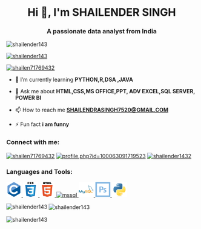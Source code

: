 <h1 align="center">Hi 👋, I'm SHAILENDER SINGH</h1>
<h3 align="center">A passionate data analyst from India</h3>

<p align="left"> <img src="https://komarev.com/ghpvc/?username=shailender143&label=Profile%20views&color=0e75b6&style=flat" alt="shailender143" /> </p>

<p align="left"> <a href="https://github.com/ryo-ma/github-profile-trophy"><img src="https://github-profile-trophy.vercel.app/?username=shailender143" alt="shailender143" /></a> </p>

<p align="left"> <a href="https://twitter.com/shailen71769432" target="blank"><img src="https://img.shields.io/twitter/follow/shailen71769432?logo=twitter&style=for-the-badge" alt="shailen71769432" /></a> </p>

- 🌱 I’m currently learning **PYTHON,R,DSA ,JAVA**

- 💬 Ask me about **HTML,CSS,MS OFFICE,PPT, ADV EXCEL,SQL SERVER, POWER BI**

- 📫 How to reach me **SHAILENDRASINGH7520@GMAIL.COM**

- ⚡ Fun fact **i am funny**

<h3 align="left">Connect with me:</h3>
<p align="left">
<a href="https://twitter.com/shailen71769432" target="blank"><img align="center" src="https://raw.githubusercontent.com/rahuldkjain/github-profile-readme-generator/master/src/images/icons/Social/twitter.svg" alt="shailen71769432" height="30" width="40" /></a>
<a href="https://fb.com/profile.php?id=100063091719523" target="blank"><img align="center" src="https://raw.githubusercontent.com/rahuldkjain/github-profile-readme-generator/master/src/images/icons/Social/facebook.svg" alt="profile.php?id=100063091719523" height="30" width="40" /></a>
<a href="https://instagram.com/shailender1432" target="blank"><img align="center" src="https://raw.githubusercontent.com/rahuldkjain/github-profile-readme-generator/master/src/images/icons/Social/instagram.svg" alt="shailender1432" height="30" width="40" /></a>
</p>

<h3 align="left">Languages and Tools:</h3>
<p align="left"> <a href="https://www.cprogramming.com/" target="_blank" rel="noreferrer"> <img src="https://raw.githubusercontent.com/devicons/devicon/master/icons/c/c-original.svg" alt="c" width="40" height="40"/> </a> <a href="https://www.w3schools.com/css/" target="_blank" rel="noreferrer"> <img src="https://raw.githubusercontent.com/devicons/devicon/master/icons/css3/css3-original-wordmark.svg" alt="css3" width="40" height="40"/> </a> <a href="https://www.w3.org/html/" target="_blank" rel="noreferrer"> <img src="https://raw.githubusercontent.com/devicons/devicon/master/icons/html5/html5-original-wordmark.svg" alt="html5" width="40" height="40"/> </a> <a href="https://www.microsoft.com/en-us/sql-server" target="_blank" rel="noreferrer"> <img src="https://www.svgrepo.com/show/303229/microsoft-sql-server-logo.svg" alt="mssql" width="40" height="40"/> </a> <a href="https://www.mysql.com/" target="_blank" rel="noreferrer"> <img src="https://raw.githubusercontent.com/devicons/devicon/master/icons/mysql/mysql-original-wordmark.svg" alt="mysql" width="40" height="40"/> </a> <a href="https://www.photoshop.com/en" target="_blank" rel="noreferrer"> <img src="https://raw.githubusercontent.com/devicons/devicon/master/icons/photoshop/photoshop-line.svg" alt="photoshop" width="40" height="40"/> </a> <a href="https://www.python.org" target="_blank" rel="noreferrer"> <img src="https://raw.githubusercontent.com/devicons/devicon/master/icons/python/python-original.svg" alt="python" width="40" height="40"/> </a> </p>

<p><img align="left" src="https://github-readme-stats.vercel.app/api/top-langs?username=shailender143&show_icons=true&locale=en&layout=compact" alt="shailender143" /></p>

<p>&nbsp;<img align="center" src="https://github-readme-stats.vercel.app/api?username=shailender143&show_icons=true&locale=en" alt="shailender143" /></p>

<p><img align="center" src="https://github-readme-streak-stats.herokuapp.com/?user=shailender143&" alt="shailender143" /></p>
